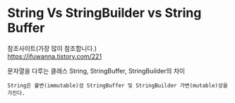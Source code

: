 # String Vs StringBuilder vs String Buffer

참조사이트(가장 많이 참조합니다.)
<br>
https://ifuwanna.tistory.com/221

문자열을 다루는 클래스 String, StringBuffer, StringBuilder의 차이

`
String은 불변(immutable)성
StringBuffer 및 StringBuilder 가변(mutable)성을 가진다.
`
